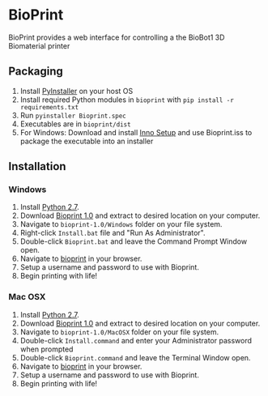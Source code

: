 BioPrint
=========

BioPrint provides a  web interface for controlling a the BioBot1 3D Biomaterial printer

Packaging
------------

1. Install [PyInstaller](https://pyinstaller.readthedocs.io/en/stable/installation.html) on your host OS
2. Install required Python modules in `bioprint` with `pip install -r requirements.txt`
3. Run `pyinstaller Bioprint.spec`
4. Executables are in `bioprint/dist`
5. For Windows: Download and install [Inno Setup](http://www.jrsoftware.org/isinfo.php) and use Bioprint.iss to package the executable into an installer

Installation
------------

### Windows

1. Install [Python 2.7](https://www.python.org/ftp/python/2.7.11/python-2.7.11.msi).
2. Download [Bioprint 1.0](https://github.com/biobotsdev/bioprint/archive/1.0.zip) and extract to desired location on your computer.
3. Navigate to `bioprint-1.0/Windows` folder on your file system.
4. Right-click `Install.bat` file and "Run As Administrator".
5. Double-click `Bioprint.bat` and leave the Command Prompt Window open.
6. Navigate to [bioprint](http://bioprint/) in your browser.
7. Setup a username and password to use with Bioprint.
8. Begin printing with life!

### Mac OSX

1. Install [Python 2.7](https://www.python.org/ftp/python/2.7.11/python-2.7.11-macosx10.6.pkg).
2. Download [Bioprint 1.0](https://github.com/biobotsdev/bioprint/archive/1.0.zip) and extract to desired location on your computer.
3. Navigate to `bioprint-1.0/MacOSX` folder on your file system.
4. Double-click `Install.command` and enter your Administrator password when prompted
5. Double-click `Bioprint.command` and leave the Terminal Window open.
6. Navigate to [bioprint](http://bioprint/) in your browser.
7. Setup a username and password to use with Bioprint.
8. Begin printing with life!

